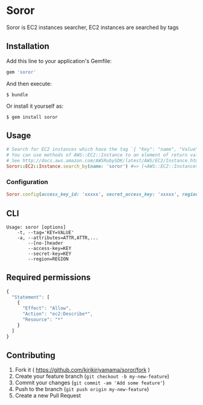 # Soror

Soror is EC2 instances searcher, EC2 instances are searched by tags

## Installation

Add this line to your application's Gemfile:

```ruby
gem 'soror'
```

And then execute:

    $ bundle

Or install it yourself as:

    $ gem install soror

## Usage

```ruby
# Search for EC2 instances which have the tag `{ "Key": "name", "Value": "soror" }`
# You can use methods of AWS::EC2::Instance to an element of return value
# See http://docs.aws.amazon.com/AWSRubySDK/latest/AWS/EC2/Instance.html
Soror::EC2::Instance.search_by(name: 'soror') #=> [<AWS::EC2::Instance>, ...]
```

### Configuration

```ruby
Soror.config(access_key_id: 'xxxxx', secret_access_key: 'xxxxx', region: 'ap-northeast-1')
```

## CLI

```
Usage: soror [options]
    -t, --tag='KEY=VALUE'
    -a, --attributes=ATTR,ATTR,...
        --[no-]header
        --access-key=KEY
        --secret-key=KEY
        --region=REGION
```

## Required permissions

```js
{
  "Statement": [
    {
      "Effect": "Allow",
      "Action": "ec2:Describe*",
      "Resource": "*"
    }
  ]
}
```

## Contributing

1. Fork it ( https://github.com/kirikiriyamama/soror/fork )
2. Create your feature branch (`git checkout -b my-new-feature`)
3. Commit your changes (`git commit -am 'Add some feature'`)
4. Push to the branch (`git push origin my-new-feature`)
5. Create a new Pull Request
